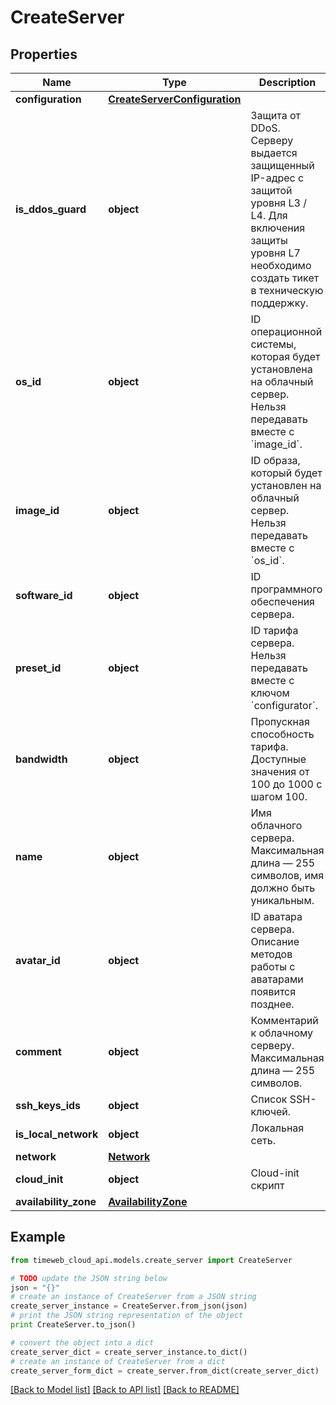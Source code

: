 # CreateServer


## Properties
Name | Type | Description | Notes
------------ | ------------- | ------------- | -------------
**configuration** | [**CreateServerConfiguration**](CreateServerConfiguration.md) |  | [optional] 
**is_ddos_guard** | **object** | Защита от DDoS. Серверу выдается защищенный IP-адрес с защитой уровня L3 / L4. Для включения защиты уровня L7 необходимо создать тикет в техническую поддержку. | [optional] 
**os_id** | **object** | ID операционной системы, которая будет установлена на облачный сервер. Нельзя передавать вместе с &#x60;image_id&#x60;. | [optional] 
**image_id** | **object** | ID образа, который будет установлен на облачный сервер. Нельзя передавать вместе с &#x60;os_id&#x60;. | [optional] 
**software_id** | **object** | ID программного обеспечения сервера. | [optional] 
**preset_id** | **object** | ID тарифа сервера. Нельзя передавать вместе с ключом &#x60;configurator&#x60;. | [optional] 
**bandwidth** | **object** | Пропускная способность тарифа. Доступные значения от 100 до 1000 с шагом 100. | [optional] 
**name** | **object** | Имя облачного сервера. Максимальная длина — 255 символов, имя должно быть уникальным. | 
**avatar_id** | **object** | ID аватара сервера. Описание методов работы с аватарами появится позднее. | [optional] 
**comment** | **object** | Комментарий к облачному серверу. Максимальная длина — 255 символов. | [optional] 
**ssh_keys_ids** | **object** | Список SSH-ключей. | [optional] 
**is_local_network** | **object** | Локальная сеть. | [optional] 
**network** | [**Network**](Network.md) |  | [optional] 
**cloud_init** | **object** | Cloud-init скрипт | [optional] 
**availability_zone** | [**AvailabilityZone**](AvailabilityZone.md) |  | [optional] 

## Example

```python
from timeweb_cloud_api.models.create_server import CreateServer

# TODO update the JSON string below
json = "{}"
# create an instance of CreateServer from a JSON string
create_server_instance = CreateServer.from_json(json)
# print the JSON string representation of the object
print CreateServer.to_json()

# convert the object into a dict
create_server_dict = create_server_instance.to_dict()
# create an instance of CreateServer from a dict
create_server_form_dict = create_server.from_dict(create_server_dict)
```
[[Back to Model list]](../README.md#documentation-for-models) [[Back to API list]](../README.md#documentation-for-api-endpoints) [[Back to README]](../README.md)


